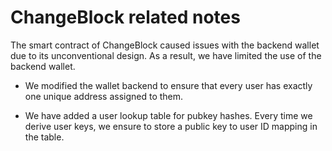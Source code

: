 # ChangeBlock related notes

The smart contract of ChangeBlock caused issues with the backend wallet due to
its unconventional design. As a result, we have limited the use of the backend
wallet.

* We modified the wallet backend to ensure that every user has exactly one
  unique address assigned to them.

* We have added a user lookup table for pubkey hashes. Every time we derive user
  keys, we ensure to store a public key to user ID mapping in the table.